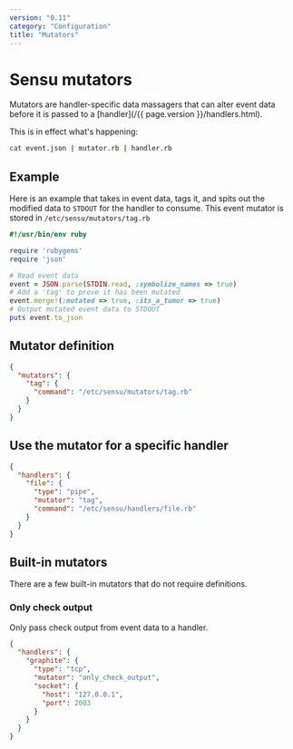 ```yaml
---
version: "0.11"
category: "Configuration"
title: "Mutators"
---
```


# Sensu mutators

Mutators are handler-specific data massagers that can alter event data
before it is passed to a [handler](/{{ page.version }}/handlers.html).

This is in effect what's happening:

~~~ bash
cat event.json | mutator.rb | handler.rb
~~~

## Example

Here is an example that takes in event data, tags it, and spits out the
modified data to `STDOUT` for the handler to consume. This event mutator
is stored in `/etc/sensu/mutators/tag.rb`

~~~ ruby
#!/usr/bin/env ruby

require 'rubygems'
require 'json'

# Read event data
event = JSON.parse(STDIN.read, :symbolize_names => true)
# Add a 'tag' to prove it has been mutated
event.merge!(:mutated => true, :its_a_tumor => true)
# Output mutated event data to STDOUT
puts event.to_json
~~~

## Mutator definition

~~~ json
{
  "mutators": {
    "tag": {
      "command": "/etc/sensu/mutators/tag.rb"
    }
  }
}
~~~

## Use the mutator for a specific handler

~~~ json
{
  "handlers": {
    "file": {
      "type": "pipe",
      "mutator": "tag",
      "command": "/etc/sensu/handlers/file.rb"
    }
  }
}
~~~

## Built-in mutators

There are a few built-in mutators that do not require definitions.

### Only check output
Only pass check output from event data to a handler.

~~~ json
{
  "handlers": {
    "graphite": {
      "type": "tcp",
      "mutator": "only_check_output",
      "socket": {
        "host": "127.0.0.1",
        "port": 2003
      }
    }
  }
}
~~~

